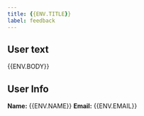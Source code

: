 ```yaml
---
title: {{ENV.TITLE}}
label: feedback
---
```

## User text
{{ENV.BODY}}

## User Info
__Name:__ {{ENV.NAME}}
__Email:__ {{ENV.EMAIL}}


